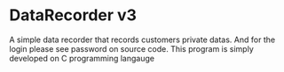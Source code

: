 # DataRecorder v3
A simple data recorder that records customers private datas. And for the login please see password on source code.
This program is simply developed on C programming langauge
